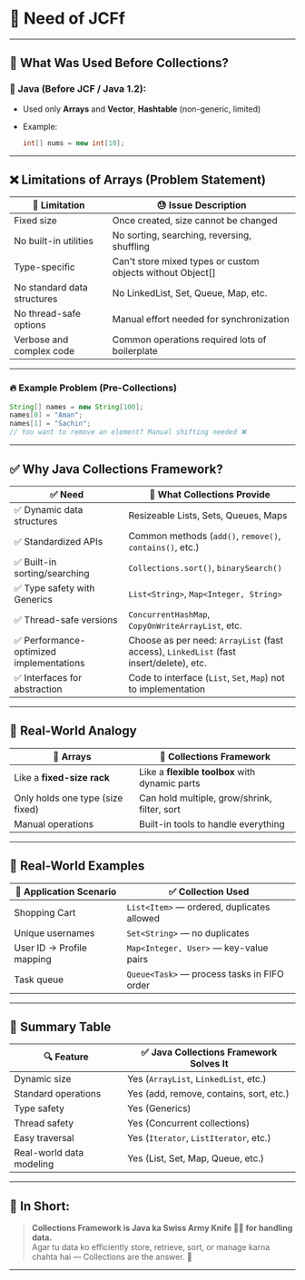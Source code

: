 # 🌊 Need of JCFf

---

## 🧩 What Was Used Before Collections?

### 🔻 Java (Before JCF / Java 1.2):

* Used only **Arrays** and **Vector**, **Hashtable** (non-generic, limited)
* Example:

  ```java
  int[] nums = new int[10];
  ```

---

## ❌ Limitations of Arrays (Problem Statement)

| 🔴 Limitation               | 😓 Issue Description                                        |
| --------------------------- | ----------------------------------------------------------- |
| Fixed size                  | Once created, size cannot be changed                        |
| No built-in utilities       | No sorting, searching, reversing, shuffling                 |
| Type-specific               | Can't store mixed types or custom objects without Object\[] |
| No standard data structures | No LinkedList, Set, Queue, Map, etc.                        |
| No thread-safe options      | Manual effort needed for synchronization                    |
| Verbose and complex code    | Common operations required lots of boilerplate              |

---

### 🔥 Example Problem (Pre-Collections)

```java
String[] names = new String[100];
names[0] = "Aman";
names[1] = "Sachin";
// You want to remove an element? Manual shifting needed ❌
```

---

## ✅ Why Java Collections Framework?

| ✅ Need                                  | 💬 What Collections Provide                                                            |
| --------------------------------------- | -------------------------------------------------------------------------------------- |
| ✅ Dynamic data structures               | Resizeable Lists, Sets, Queues, Maps                                                   |
| ✅ Standardized APIs                     | Common methods (`add()`, `remove()`, `contains()`, etc.)                               |
| ✅ Built-in sorting/searching            | `Collections.sort()`, `binarySearch()`                                                 |
| ✅ Type safety with Generics             | `List<String>`, `Map<Integer, String>`                                                 |
| ✅ Thread-safe versions                  | `ConcurrentHashMap`, `CopyOnWriteArrayList`, etc.                                      |
| ✅ Performance-optimized implementations | Choose as per need: `ArrayList` (fast access), `LinkedList` (fast insert/delete), etc. |
| ✅ Interfaces for abstraction            | Code to interface (`List`, `Set`, `Map`) not to implementation                         |

---

## 🧠 Real-World Analogy

| 🧱 Arrays                        | 🧠 Collections Framework                       |
| -------------------------------- | ---------------------------------------------- |
| Like a **fixed-size rack**       | Like a **flexible toolbox** with dynamic parts |
| Only holds one type (size fixed) | Can hold multiple, grow/shrink, filter, sort   |
| Manual operations                | Built-in tools to handle everything            |

---

## 🚀 Real-World Examples

| 📱 Application Scenario   | ✅ Collection Used                           |
| ------------------------- | ------------------------------------------- |
| Shopping Cart             | `List<Item>` — ordered, duplicates allowed  |
| Unique usernames          | `Set<String>` — no duplicates               |
| User ID → Profile mapping | `Map<Integer, User>` — key-value pairs      |
| Task queue                | `Queue<Task>` — process tasks in FIFO order |

---

## 🏁 Summary Table

| 🔍 Feature               | ✅ Java Collections Framework Solves It  |
| ------------------------ | --------------------------------------- |
| Dynamic size             | Yes (`ArrayList`, `LinkedList`, etc.)   |
| Standard operations      | Yes (add, remove, contains, sort, etc.) |
| Type safety              | Yes (Generics)                          |
| Thread safety            | Yes (Concurrent collections)            |
| Easy traversal           | Yes (`Iterator`, `ListIterator`, etc.)  |
| Real-world data modeling | Yes (List, Set, Map, Queue, etc.)       |

---

## 💬 In Short:

> **Collections Framework is Java ka Swiss Army Knife 🔪🧰 for handling data.**  
> Agar tu data ko efficiently store, retrieve, sort, or manage karna chahta hai — Collections are the answer. 💯

---
